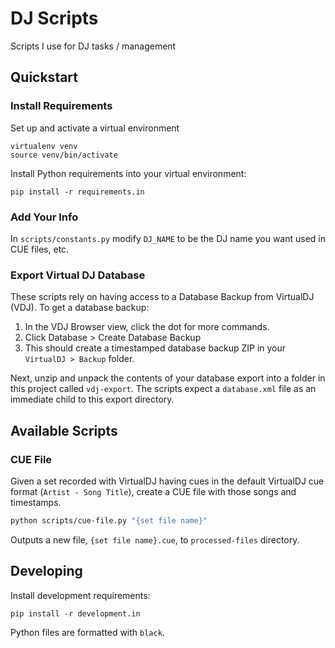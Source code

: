 # DJ Scripts

Scripts I use for DJ tasks / management

## Quickstart

### Install Requirements

Set up and activate a virtual environment

```
virtualenv venv
source venv/bin/activate
```

Install Python requirements into your virtual environment:

```
pip install -r requirements.in
```

### Add Your Info

In `scripts/constants.py` modify `DJ_NAME` to be the DJ name you want used in CUE files, etc.

### Export Virtual DJ Database

These scripts rely on having access to a Database Backup from VirtualDJ (VDJ). To get a database backup:

1. In the VDJ Browser view, click the dot for more commands.
2. Click Database > Create Database Backup
3. This should create a timestamped database backup ZIP in your `VirtualDJ > Backup` folder.

Next, unzip and unpack the contents of your database export into a folder in this project called `vdj-export`. The scripts expect a `database.xml` file as an immediate child to this export directory.

## Available Scripts

### CUE File

Given a set recorded with VirtualDJ having cues in the default VirtualDJ cue format (`Artist - Song Title`), create a CUE file with those songs and timestamps.

```bash
python scripts/cue-file.py "{set file name}"
```

Outputs a new file, `{set file name}.cue`, to `processed-files` directory.

## Developing

Install development requirements:

```
pip install -r development.in
```

Python files are formatted with `black`.

